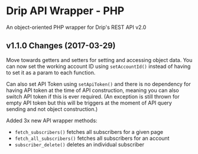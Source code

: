 Drip API Wrapper - PHP
===============

An object-oriented PHP wrapper for Drip's REST API v2.0

v1.1.0 Changes (2017-03-29)
--

Move towards getters and setters for setting and accessing object data.
You can now set the working account ID using `setAccountId()` instead of
having to set it as a param to each function.
 
Can also set API Token using `setApiToken()` and there
 is no dependency for having API token at the time of
 API construction, meaning you can also switch API token
 if this is ever required. (An exception is still thrown
 for empty API token but this will be triggers at the 
 moment of API query sending and not object construction.)

Added 3x new API wrapper methods:
* `fetch_subscribers()` fetches all subscribers for a given page
* `fetch_all_subscribers()` fetches all subscribers for an account
* `subscriber_delete()` deletes an individual subscriber 